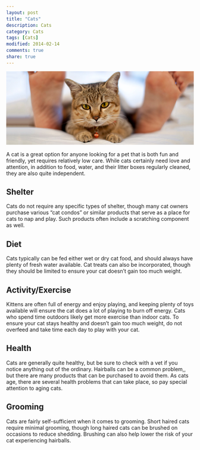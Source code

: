 ```yaml
---
layout: post
title: "Cats"
description: Cats
category: Cats
tags: [Cats]
modified: 2014-02-14
comments: true
share: true
---
```


<img src="/images/cat-1.jpg" class="img-post">

A cat is a great option for anyone looking for a pet that is both fun and friendly, yet requires 
relatively low care. While cats certainly need love and attention, in addition to food, water, 
and their litter boxes regularly cleaned, they are also quite independent.

## Shelter

Cats do not require any specific types of shelter, though many cat owners purchase various “cat condos” or similar products that serve as a place for cats to nap and play. Such products often include a scratching component as well.

## Diet

Cats typically can be fed either wet or dry cat food, and should always have plenty of fresh water available. Cat treats can also be incorporated, though they should be limited to ensure your cat doesn’t gain too much weight.

## Activity/Exercise
Kittens are often full of energy and enjoy playing, and keeping plenty of toys available will ensure the cat does a lot of playing to burn off energy. Cats who spend time outdoors likely get more exercise than indoor cats. To ensure your cat stays healthy and doesn’t gain too much weight, do not overfeed and take time each day to play with your cat.

## Health

Cats are generally quite healthy, but be sure to check with a vet if you notice anything out of the ordinary. Hairballs can be a common problem,, but there are many products that can be purchased to avoid them. As cats age, there are several health problems that can take place, so pay special attention to aging cats.

## Grooming

Cats are fairly self-sufficient when it comes to grooming. Short haired cats require minimal grooming, though long haired cats can be brushed on occasions to reduce shedding. Brushing can also help lower the risk of your cat experiencing hairballs.

